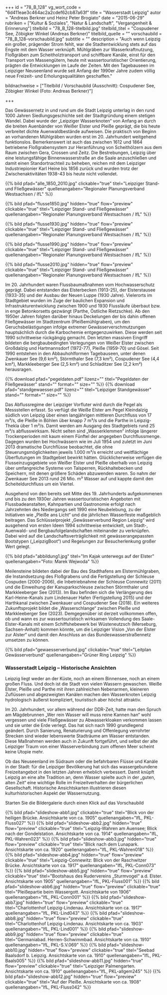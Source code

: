 +++
id = "78_B_128"
vg_wort_code = "6d411eae3c464ac2a2cdef62cb87a63f"
title = "Wasserstadt Leipzig"
autor = "Andreas Berkner und Heinz Peter Brogiato"
date = "2015-06-29"
rubriken = ["Kultur & Soziales", "Natur & Landschaft", "Vergangenheit & Erinnerung"]
titelbild = "78_B_128-titelbild.jpg"
titelbild_titel = "Cospudener See, Zöbigker Winkel (Andreas Berkner)"
titelbild_quelle = ""
vorschaubild = "78_B_128-vorschaubild.jpg"
subtitle = ""
description = "Auch wenn Leipzig ein großer, prägender Strom fehlt, war die Stadtentwicklung stets auf das Engste mit dem Wasser verknüpft. Mühlgräben zur Wasserkraftnutzung, Floßgräben zum Scheitholztransport und schiffbare Kanäle, einst für den Transport von Massengütern, heute mit wassertouristischer Orientierung, prägten die Entwicklungen im Laufe der Zeiten. Mit den Tagebauseen im Leipziger Neuseenland wurde seit Anfang der 1990er Jahre zudem völlig neue Freizeit- und Erholungsqualitäten geschaffen."

bildnachweise = ["Titelbild / Vorschaubild (Ausschnitt): Cospudener See, Zöbigker Winkel (Foto: Andreas Berkner)"]

+++

Das Gewässernetz in und rund um die Stadt Leipzig unterlag in den rund 1000 Jahren Siedlungsgeschichte seit der Stadtgründung einem stetigen Wandel. Dabei wurde der „Leipziger Wasserknoten“ von Anfang an durch die breiten Auenbänder von Weißer Elster und Pleiße geprägt, die bis heute verbreitet dichte Auenwaldbestände aufweisen. Die praktisch von Beginn an vorhandenen Mühlgräben wurden erst im 20. Jahrhundert weitgehend funktionslos. Bemerkenswert ist auch das zwischen 1612 und 1864 betriebene Floßgrabensystem zur Heranführung von Scheithölzern aus dem Raum zwischen Gera, Crossen und Zeitz. Die Bestrebungen, Leipzig über eine leistungsfähige Binnenwasserstraße an die Saale anzuschließen und damit einen Standortnachteil zu beheben, reichen mit dem Leipziger Industriepionier Karl Heine bis 1856 zurück und wurden trotz der Zwischenaktivitäten 1938-43 bis heute nicht vollendet.

{{% bild pfad="alle_1850_2010.jpg" clickable="true" titel="Leipziger Stand- und Fließgewässer" quellenangaben="Regionaler Planungsverband Westsachsen / IfL" %}}

{{% bild pfad="flusse1850.jpg" hidden="true" flow="preview" clickable="true" titel="Leipziger Stand- und Fließgewässer" quellenangaben="Regionaler Planungsverband Westsachsen / IfL" %}}

{{% bild pfad="flusse1930.jpg"  hidden="true"  flow="preview" clickable="true" titel="Leipziger Stand- und Fließgewässer" quellenangaben="Regionaler Planungsverband Westsachsen / IfL" %}}

{{% bild pfad="flusse1990.jpg" hidden="true"  flow="preview" clickable="true" titel="Leipziger Stand- und Fließgewässer" quellenangaben="Regionaler Planungsverband Westsachsen / IfL" %}}

{{% bild pfad="flusse2010.jpg"  hidden="true" flow="preview" clickable="true" titel="Leipziger Stand- und Fließgewässer" quellenangaben="Regionaler Planungsverband Westsachsen / IfL" %}}


Im 20. Jahrhundert waren Flussbaumaßnahmen vom Hochwasserschutz geprägt. Dabei entstanden das Elsterbecken (1913-25), der Elsterstausee (1933-35) und der Ausbau der Neuen Luppe (1930 Jahre). Vielerorts im Stadtgebiet wurden im Zuge der baulichen Expansion und Infrastrukturentwicklung zwischen 1900 und 1930 Flussläufe überbaut bzw. in enge Betonkorsetts gezwängt (Parthe, Östliche Rietzschke). Ab den 1950er Jahren folgten darüber hinaus Deckelungen der bis dahin offenen Fließgewässer im Stadtzentrum (Pleißemühlgraben), um den Geruchsbelästigungen infolge extremer Gewässerverschmutzungen hauptsächlich durch die Karbochemie entgegenzuwirken. Diese werden seit 1990 schrittweise rückgängig gemacht. Den letzten massiven Eingriff bildeten die bergbaubedingten Verlegungen von Weißer Elster zwischen Großdalzig und Hartmannsdorf (1972-77), Pleiße (1959-70) und Gösel. Seit 1990 entstehen in den Abbauhohlformen Tagebauseen, unter denen Zwenkauer See (9,6 km²), Störmthaler See (7,3 km²), Cospudener See (4,4 km²), Markkleeberger See (2,5 km²) und Schladitzer See (2,2 km²) herausragen.

{{% download pfad="pegeldaten.pdf" lizenz="" titel="Pegeldaten der Fließgewässer" stand="" format="" size="" %}}
{{% download pfad="standgewaesser.pdf" lizenz="" titel="Leipziger Standgewässer" stand="" format="" size="" %}}

Das Abflussregime der Leipziger Vorfluter wird durch die Pegel als Messstellen erfasst. So verfügt die Weiße Elster am Pegel Kleindalzig südlich von Leipzig über einen langjährigen mittleren Durchfluss von 17 m³/s, die Pleiße in Böhlen über knapp 7 m³/s und die Parthe in Leipzig-Thekla über 1 m³/s. Damit werden am Ausgang des Stadtgebiets rund 25 m³/s abflusswirksam. Nicht selten sind „Wasserklemmen“ infolge längerer Trockenperioden mit kaum einem Fünftel der angegeben Durchflussmenge. Dagegen wurden bei Hochwässern wie im Juli 1954 und zuletzt im Juni 2013 dramatische Durchflüsse beobachtet, die ohne Steuerungsmöglichkeiten jeweils 1.000 m³/s erreicht und weitflächige Überflutungen im Stadtgebiet bewirkt hätten. Glücklicherweise verfügen die Flusseinzugsgebiete von Weißer Elster und Pleiße oberhalb von Leipzig über umfangreiche Systeme von Talsperren, Rückhaltebecken und Speichern, mit denen größere Schäden abzuwenden waren. So nahm der Zwenkauer See 2013 rund 26 Mio. m³ Wasser auf und kappte damit den Scheiteldurchfluss um ein Viertel.


Ausgehend von den bereits seit Mitte des 19. Jahrhunderts aufgekommenen und bis zu den 1930er Jahren wassertouristischen Angeboten mit Flussbadeanstalten, Kahnpartien und Gastronomie erfolgt nach Jahrzehnten des Niedergangs seit 1990 eine Neubelebung, zu der Initiativen wie „Pleiße ans Licht“ und die jährlichen Wasserfeste maßgeblich beitragen. Das Schlüsselprojekt „Gewässerverbund Region Leipzig“ wird ausgehend von ersten Ideen 1994 schrittweise entwickelt, um Stadt-, Auenwald- und Bergbaufolgelandschaften miteinander zu verknüpfen. Dabei wird auf die Landschaftsverträglichkeit mit gewässerangepassten Bootstypen („LeipzigBoot“) und Regelungen zur Besucherlenkung großer Wert gelegt.

{{% bild pfad="abbildung1.jpg" titel="Im Kajak unterwegs auf der Elster" quellenangaben="Foto: Marek Wejwoda" %}}

Meilensteine bildeten dabei der Bau des Stadthafens am Elstermühlgraben, die Instandsetzung des Floßgrabens und die Fertigstellung der Schleuse Cospuden (2000-2006), die Inbetriebnahme der Schleuse Connewitz (2011) und die Einweihung der Kanuparkschleuse zwischen Störmthaler und Markkleeberger See (2013). Im Bau befinden sich die Verlängerung des Karl-Heine-Kanals zum Lindenauer Hafen (Fertigstellung 2015) und der Harthkanal zwischen Zwenkauer und Cospudener See (2018). Ein weiteres Zukunftsprojekt bildet die „Wasserschlange“ zwischen Pleiße und Markkleeberger See (2023). Demgegenüber ist derzeit vollkommen offen, ob und wann es zur wassertouristisch wirksamen Vollendung des Saale-Elster-Kanals mit einem Schiffshebewerk bei Wüsteneutzsch (Merseburg, Sachsen-Anhalt) kommen könnte, um die Leipziger Vision „Von der Elster zur Alster“ und damit den Anschluss an das Bundeswasserstraßennetz umsetzen zu können.


{{% bild pfad="gewaesserverbund.jpg" clickable="true" titel="Leitplan Gewässerverbund" quellenangaben="Grüner Ring Leipzig" %}}


### Wasserstadt  Leipzig – Historische Ansichten

Leipzig liegt weder an der Küste, noch an einem Binnensee, noch an einem großen Fluss. Und doch ist die Stadt von vielen Wassern gewaschen. Weiße Elster, Pleiße und Parthe mit ihren zahlreichen Nebenarmen, kleineren Zuflüssen und abgezweigten Kanälen machen den Wasserknoten Leipzig hydrologisch äußerst kompliziert, touristisch aber höchst attraktiv.

Im 20. Jahrhundert, vor allem während der DDR-Zeit, hatte man den Spruch am Mägdebrunnen „Wer rein Wasser will muss reine Kannen han“ wohl vergessen und viele Fließgewässer zu Abwasserkloaken verkommen lassen und sie unter die Erde verlegt. Das hat sich nach 1990 grundlegend geändert. Durch Sanierung, Renaturierung und Offenlegung verrohrter Strecken sind wieder lebenswerte Stadträume am Wasser entstanden. Diese Maßnahmen werden auch in Zukunft fortgeführt, und selbst der alte Leipziger Traum von einer Wasserverbindung zum offenen Meer scheint keine Utopie mehr.

Ob das Neuseenland im Südraum oder die befahrbaren Flüsse und Kanäle in der Stadt: für die Leipziger Bevölkerung hat sich das wassergebundene Freizeitangebot in den letzten Jahren erheblich verbessert. Damit knüpft Leipzig an eine alte Tradition an, denn Wasser spielte auch in der „guten, alten Zeit“ eine wichtige Rolle im Freizeitverhalten der bürgerlichen Gesellschaft. Historische Ansichtskarten illustrieren diesen kulturhistorischen Aspekt der Wassernutzung.

Starten Sie die Bildergalerie durch einen Klick auf das Vorschaubild

{{% bild pfad="slideshow-abb1.jpg" clickable="true"  titel="Blick von der heiligen Brücke. Ansichtskarte von ca. 1905" quellenangaben="IfL, PKL-Fluss027" %}}
{{% bild pfad="slideshow-abb2.jpg" hidden="true" flow="preview" clickable="true"  titel="Leipzig-Wahren am Auensee; Blick nach der Gondelstation. Ansichtskarte von ca. 1914" quellenangaben="IfL, PKL-Wahren023" %}}
{{% bild pfad="slideshow-abb3.jpg" hidden="true"  flow="preview" clickable="true"  titel="Blick nach dem Lunapark. Ansichtskarte von ca. 1920" quellenangaben="IfL, PKL-Wahren018" %}}
{{% bild pfad="slideshow-abb4.jpg" hidden="true" flow="preview" clickable="true"  titel="Leipzig-Connewitz: Blick von der Raschwitzer Brücke. Ansichtskarte von ca. 1917" quellenangaben="IfL, PKL-Conn073" %}}
{{% bild pfad="slideshow-abb5.jpg" hidden="true" flow="preview" clickable="true"  titel="Bootshaus des Rudervereins „Sturmvogel“ a.d. Elster. Ansichtskarte von 1905" quellenangaben="IfL, PKL-Fluss001" %}}
{{% bild pfad="slideshow-abb6.jpg" hidden="true" flow="preview" clickable="true"  titel="Pleißepartie beim Wassergott. Ansichtskarte von 1906" quellenangaben="IfL, PKL-Conn001" %}}
{{% bild pfad="slideshow-abb7.jpg" hidden="true" flow="preview" clickable="true"  titel="Charlottenhof Leipzig-Lindenau. Ansichtskarte von ca. 1917" quellenangaben="IfL, PKL-Lind043" %}}
{{% bild pfad="slideshow-abb8.jpg" hidden="true" flow="preview" clickable="true"  titel="Charlottenhof Leipzig-Lindenau. Ansichtskarte von ca. 1903" quellenangaben="IfL, PKL-Lind001" %}}
{{% bild pfad="slideshow-abb9.jpg" hidden="true" flow="preview" clickable="true"  titel="Germaniabad. Herren-Schwimmbad. Ansichtskarte von ca. 1910" quellenangaben="IfL, PKL-S.V.069" %}}
{{% bild pfad="slideshow-abb10.jpg" hidden="true" flow="preview" clickable="true"  titel="Seebad Baalsdorf b. Leipzig. Ansichtskarte von ca. 1910" quellenangaben="IfL, PKL-Baals005" %}}
{{% bild pfad="slideshow-abb11.jpg" hidden="true" flow="preview" clickable="true"  titel="Leipziger Palmengarten. Ansichtskarte von ca. 1910" quellenangaben="IfL, PKL-allgem245" %}}
{{% bild pfad="slideshow-abb12.jpg" hidden="true" flow="preview" clickable="true"  titel="Auf der Pleiße. Ansichtskarte von ca. 1908" quellenangaben="IfL, PKL-Fluss042" %}}
